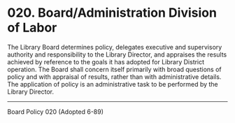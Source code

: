 # 020. Board/Administration Division of Labor

The Library Board determines policy, delegates executive and supervisory authority and responsibility to the Library Director, and appraises the results achieved by reference to the goals it has adopted for Library District operation. The Board shall concern itself primarily with broad questions of policy and with appraisal of results, rather than with administrative details. The application of policy is an administrative task to be performed by the Library Director.

---

Board Policy 020 (Adopted 6-89)

